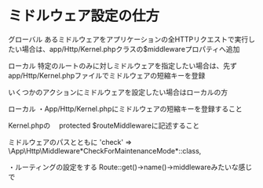 # ミドルウェア設定の仕方



グローバル
あるミドルウェアをアプリケーションの全HTTPリクエストで実行したい場合は、app/Http/Kernel.phpクラスの$middlewareプロパティへ追加




ローカル
特定のルートのみに対しミドルウェアを指定したい場合は、先ずapp/Http/Kernel.phpファイルでミドルウェアの短縮キーを登録




いくつかのアクションにミドルウェアを設定したい場合はローカルの方







ローカル
・App/Http/Kernel.phpにミドルウェアの短縮キーを登録すること


Kernel.phpの
　protected $routeMiddlewareに記述すること

ミドルウェアのパスとともに
'check' => \App\Http\Middleware\*CheckForMaintenanceMode*::class,





・ルーティングの設定をする
Route::get()->name()->middlewareみたいな感じで